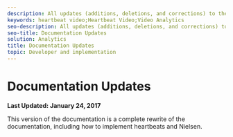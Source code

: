 ```yaml
---
description: All updates (additions, deletions, and corrections) to the Measuring Video in Adobe Analytics using Video Heartbeat Users Guide, by date.
keywords: heartbeat video;Heartbeat Video;Video Analytics
seo-description: All updates (additions, deletions, and corrections) to the Measuring Video in Adobe Analytics using Video Heartbeat Users Guide, by date.
seo-title: Documentation Updates
solution: Analytics
title: Documentation Updates
topic: Developer and implementation
---
```


# Documentation Updates

**Last Updated: January 24, 2017**

This version of the documentation is a complete rewrite of the documentation, including how to implement heartbeats and Nielsen.


